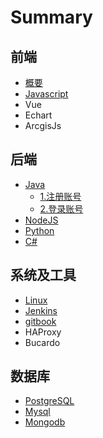 # Summary

## 前端

* [概要](README.md)
* [Javascript](userguide/userguide.md)
* Vue
* Echart
* ArcgisJs

## 后端

* [Java](products/products.md)
  * [1.注册账号](products/register.md)
  * [2.登录账号](products/login.md)
* [NodeJS](quickstart/quickstart.md)
* [Python](products/python.md)
* [C\#](videos/videos.md)

## 系统及工具

* [Linux](questions/questions.md)
* [Jenkins](questions/jenkins.md)
* [gitbook](questions/gitbook.md)
* HAProxy
* Bucardo

## 数据库

* [PostgreSQL](shu-ju-ku/postgresql.md)
* [Mysql](shu-ju-ku/mysql.md)
* [Mongodb](shu-ju-ku/mongodb.md)

